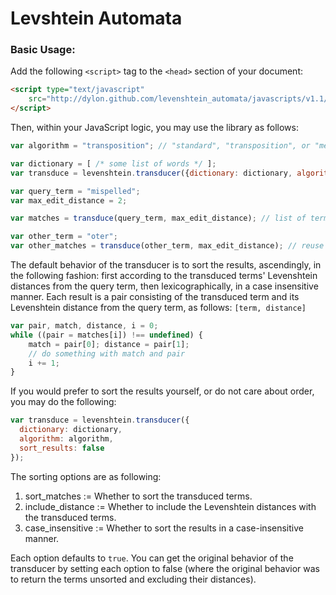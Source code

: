 # Levshtein Automata

### Basic Usage:

Add the following `<script>` tag to the `<head>` section of your document:

```html
<script type="text/javascript"
	src="http://dylon.github.com/levenshtein_automata/javascripts/v1.1/liblevenshtein.min.js">
</script>
```

Then, within your JavaScript logic, you may use the library as follows:

```javascript
var algorithm = "transposition"; // "standard", "transposition", or "merge_and_split"

var dictionary = [ /* some list of words */ ];
var transduce = levenshtein.transducer({dictionary: dictionary, algorithm: algorithm});

var query_term = "mispelled";
var max_edit_distance = 2;

var matches = transduce(query_term, max_edit_distance); // list of terms matching your query

var other_term = "oter";
var other_matches = transduce(other_term, max_edit_distance); // reuse the transducer
```

The default behavior of the transducer is to sort the results, ascendingly, in
the following fashion: first according to the transduced terms' Levenshtein
distances from the query term, then lexicographically, in a case insensitive
manner.  Each result is a pair consisting of the transduced term and its
Levenshtein distance from the query term, as follows: `[term, distance]`

```javascript
var pair, match, distance, i = 0;
while ((pair = matches[i]) !== undefined) {
	match = pair[0]; distance = pair[1];
	// do something with match and pair
	i += 1;
}
```

If you would prefer to sort the results yourself, or do not care about order,
you may do the following:

```javascript
var transduce = levenshtein.transducer({
  dictionary: dictionary,
  algorithm: algorithm,
  sort_results: false
});
```

The sorting options are as following:
1. sort_matches := Whether to sort the transduced terms.
2. include_distance := Whether to include the Levenshtein distances with the transduced terms.
3. case_insensitive := Whether to sort the results in a case-insensitive manner.

Each option defaults to `true`.  You can get the original behavior of the
transducer by setting each option to false (where the original behavior was to
return the terms unsorted and excluding their distances).
